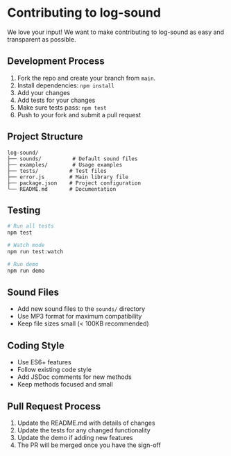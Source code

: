 # Contributing to log-sound

We love your input! We want to make contributing to log-sound as easy and transparent as possible.

## Development Process

1. Fork the repo and create your branch from `main`.
2. Install dependencies: `npm install`
3. Add your changes
4. Add tests for your changes
5. Make sure tests pass: `npm test`
6. Push to your fork and submit a pull request

## Project Structure

```
log-sound/
├── sounds/          # Default sound files
├── examples/        # Usage examples
├── tests/          # Test files
├── error.js        # Main library file
├── package.json    # Project configuration
└── README.md       # Documentation
```

## Testing

```bash
# Run all tests
npm test

# Watch mode
npm run test:watch

# Run demo
npm run demo
```

## Sound Files

- Add new sound files to the `sounds/` directory
- Use MP3 format for maximum compatibility
- Keep file sizes small (< 100KB recommended)

## Coding Style

- Use ES6+ features
- Follow existing code style
- Add JSDoc comments for new methods
- Keep methods focused and small

## Pull Request Process

1. Update the README.md with details of changes
2. Update the tests for any changed functionality
3. Update the demo if adding new features
4. The PR will be merged once you have the sign-off
